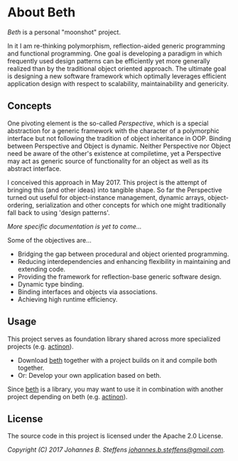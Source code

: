 # About Beth

*Beth* is a personal "moonshot" project.

In it I am re-thinking polymorphism, reflection-aided generic programming and functional programming. One goal is developing a paradigm in which frequently used design patterns can be efficiently yet more generally realized than by the traditional object oriented approach. The ultimate goal is designing a new software framework which optimally leverages efficient application design with respect to scalability, maintainability and genericity.

## Concepts

One pivoting element is the so-called *Perspective*, which is a special abstraction for a generic framework with the character of a polymorphic interface but not following the tradition of object inheritance in OOP. Binding between Perspective and Object is dynamic. Neither Perspective nor Object need be aware of the other's existence at compiletime, yet a Perspective may act as generic source of functionality for an object as well as its abstract interface.

I conceived this approach in May 2017. This project is the attempt of bringing this (and other ideas) into tangible shape. So far the Perspective turned out useful for object-instance management, dynamic arrays, object-ordering, serialization and other concepts for which one might traditionally fall back to using 'design patterns'.

*More specific documentation is yet to come...*

Some of the objectives are...
   * Bridging the gap between procedural and object oriented programming.
   * Reducing interdependencies and enhancing flexibility in maintaining and extending code.
   * Providing the framework for reflection-base generic software design.
   * Dynamic type binding.
   * Binding interfaces and objects via associations.
   * Achieving high runtime efficiency.

## Usage

This project serves as foundation library shared across more specialized projects (e.g. [actinon](https://github.com/johsteffens/actinon)). 

   * Download [beth](https://github.com/johsteffens/beth) together with a project builds on it and compile both together.
   * Or: Develop your own application based on beth.

Since [beth](https://github.com/johsteffens/beth) is a library, you may want to use it in combination with another project depending on beth (e.g. [actinon](https://github.com/johsteffens/actinon)).

## License

The source code in this project is licensed under the Apache 2.0 License. 

*Copyright (C) 2017 Johannes B. Steffens johannes.b.steffens@gmail.com.*

